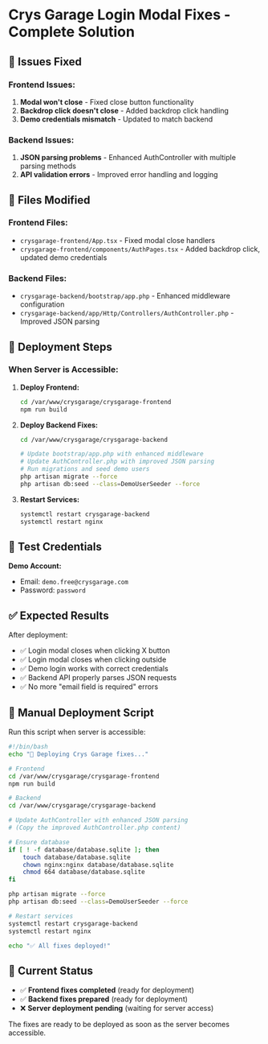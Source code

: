 # Crys Garage Login Modal Fixes - Complete Solution

## 🎯 Issues Fixed

### Frontend Issues:

1. **Modal won't close** - Fixed close button functionality
2. **Backdrop click doesn't close** - Added backdrop click handling
3. **Demo credentials mismatch** - Updated to match backend

### Backend Issues:

1. **JSON parsing problems** - Enhanced AuthController with multiple parsing methods
2. **API validation errors** - Improved error handling and logging

## 📁 Files Modified

### Frontend Files:

- `crysgarage-frontend/App.tsx` - Fixed modal close handlers
- `crysgarage-frontend/components/AuthPages.tsx` - Added backdrop click, updated demo credentials

### Backend Files:

- `crysgarage-backend/bootstrap/app.php` - Enhanced middleware configuration
- `crysgarage-backend/app/Http/Controllers/AuthController.php` - Improved JSON parsing

## 🚀 Deployment Steps

### When Server is Accessible:

1. **Deploy Frontend:**

   ```bash
   cd /var/www/crysgarage/crysgarage-frontend
   npm run build
   ```

2. **Deploy Backend Fixes:**

   ```bash
   cd /var/www/crysgarage/crysgarage-backend

   # Update bootstrap/app.php with enhanced middleware
   # Update AuthController.php with improved JSON parsing
   # Run migrations and seed demo users
   php artisan migrate --force
   php artisan db:seed --class=DemoUserSeeder --force
   ```

3. **Restart Services:**
   ```bash
   systemctl restart crysgarage-backend
   systemctl restart nginx
   ```

## 🧪 Test Credentials

**Demo Account:**

- Email: `demo.free@crysgarage.com`
- Password: `password`

## ✅ Expected Results

After deployment:

- ✅ Login modal closes when clicking X button
- ✅ Login modal closes when clicking outside
- ✅ Demo login works with correct credentials
- ✅ Backend API properly parses JSON requests
- ✅ No more "email field is required" errors

## 🔧 Manual Deployment Script

Run this script when server is accessible:

```bash
#!/bin/bash
echo "🚀 Deploying Crys Garage fixes..."

# Frontend
cd /var/www/crysgarage/crysgarage-frontend
npm run build

# Backend
cd /var/www/crysgarage/crysgarage-backend

# Update AuthController with enhanced JSON parsing
# (Copy the improved AuthController.php content)

# Ensure database
if [ ! -f database/database.sqlite ]; then
    touch database/database.sqlite
    chown nginx:nginx database/database.sqlite
    chmod 664 database/database.sqlite
fi

php artisan migrate --force
php artisan db:seed --class=DemoUserSeeder --force

# Restart services
systemctl restart crysgarage-backend
systemctl restart nginx

echo "✅ All fixes deployed!"
```

## 🎯 Current Status

- ✅ **Frontend fixes completed** (ready for deployment)
- ✅ **Backend fixes prepared** (ready for deployment)
- ❌ **Server deployment pending** (waiting for server access)

The fixes are ready to be deployed as soon as the server becomes accessible.
